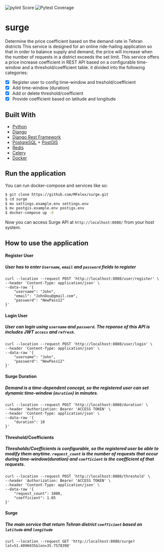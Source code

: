 ![pylint Score](https://mperlet.github.io/pybadge/badges/9.svg)
![Pytest Coverage](https://svgshare.com/i/d6Z.svg)
# surge
Determine the price coefficient based on the demand rate in Tehran districts
This service is designed for an online ride-hailing application so that in order to balance supply and demand, the price will increase when the number of requests in a district exceeds the set limit.
This service offers a price increase coefficient in REST API based on a configurable time-window and a threshold/coefficient table.
it divided into the following categories:
- [x] Register user to config time-window and treshold/coefficient
- [x] Add time-window (duration)
- [x] Add or delete threshold/coefficient
- [x] Provide coefficient based on latitude and longitude

## Built With
- [Python](https://www.python.org)
- [Django](https://www.djangoproject.com)
- [Django Rest Framework ](https://www.django-rest-framework.org)
- [PostgreSQL](https://www.postgresql.org) + [PostGIS](https://postgis.net)
- [Redis](https://redis.io)
- [Celery](https://docs.celeryproject.org/en/stable/)
- [Docker](https://www.docker.com)

## Run the application
You can run docker-compose and services like so:
```sh
$ git clone https://github.com/MFelex/surge.git
$ cd surge
$ mv settings.example.env settings.env
$ mv postgis.example.env postigs.env
$ docker-compose up -d
```
Now you can access Surge API at ```http://localhost:8080/``` from your host system.

## How to use the application
#### Register User
##### User has to enter ```Username```, ```email``` and ```password``` fields to register
```console
curl --location --request POST 'http://localhost:8080/user/register' \
--header 'Content-Type: application/json' \
--data-raw '{
    "username": "John",
    "email": "JohnDou@gmail.com",
    "password": "NewPass12"
}'
```

#### Login User
##### User can login using ```username``` and ```password```. The reponse of this API is includes JWT ```access``` and ```refresh```.
```console
curl --location --request POST 'http://localhost:8080/user/login' \
--header 'Content-Type: application/json' \
--data-raw '{
    "username": "John",
    "password": "NewPass12"
}'
```

#### Surge Duration
##### Demand is a time-dependent concept, so the registered user can set dynamic time-window (```duration```) in minutes.
```console
curl --location --request POST 'http://localhost:8080/duration' \
--header 'Authorization: Bearer 'ACCESS TOKEN' \
--header 'Content-Type: application/json' \
--data-raw '{
    "duration": 10
}'
```

#### Threshold/Coefficients
##### Thresholds/Coefficients is configurable, so the registered user be able to modify them anytime. ```request_count``` is the number of requests that occur during time-window(duration) and ```coefficient``` is the coefficient of that requests.
```console
curl --location --request POST 'http://localhost:8080/threshold' \
--header 'Authorization: Bearer 'ACCESS TOKEN' \
--header 'Content-Type: application/json' \
--data-raw '{
    "request_count": 1000,
    "coefficient": 1.05
}'
```

#### Surge
##### The main service that return Tehran district ```coefficient``` based on ```latitude``` and ```longitude``` 
```console
curl --location --request GET 'http://localhost:8080/surge?lat=51.4096035&lon=35.7578398'
```
